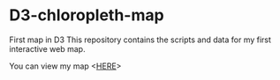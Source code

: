# D3-chloropleth-map
First map in D3
This repository contains the scripts and data for my first interactive web map.

You can view my map <[HERE](http://tomvana.github.com/D3-chloropleth-map)>
